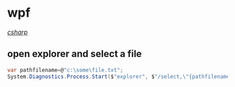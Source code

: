 # wpf

*[csharp](../README.md#csharp)*

## open explorer and select a file

```cs
var pathfilename=@"c:\some\file.txt";
System.Diagnostics.Process.Start($"explorer", $"/select,\"{pathfilename}\"");
```
